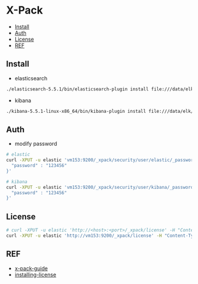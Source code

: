 # X-Pack

- [Install](#install)
- [Auth](#auth)
- [License](#license)
- [REF](#ref)

## Install

- elasticsearch

```bash
./elasticsearch-5.5.1/bin/elasticsearch-plugin install file:///data/elk/x-pack-5.5.1.zip 
```

- kibana

```bash
./kibana-5.5.1-linux-x86_64/bin/kibana-plugin install file:///data/elk/x-pack-5.5.1.zip
```

## Auth

- modify password
```bash
# elastic
curl -XPUT -u elastic 'vm153:9200/_xpack/security/user/elastic/_password' -d '{
  "password" : "123456"
}'

# kibana
curl -XPUT -u elastic 'vm153:9200/_xpack/security/user/kibana/_password' -d '{
  "password" : "123456"
}'
```

## License

```bash
# curl -XPUT -u elastic 'http://<host>:<port>/_xpack/license' -H "Content-Type: application/json" -d @license.json
curl -XPUT -u elastic 'http://vm153:9200/_xpack/license' -H "Content-Type: application/json" -d @license.json
```

## REF

- [x-pack-guide](https://www.elastic.co/guide/en/x-pack/5.5/index.html)
- [installing-license](https://www.elastic.co/guide/en/x-pack/current/installing-license.html)